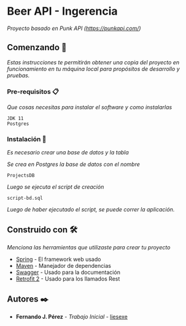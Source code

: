 # Beer API - Ingerencia

_Proyecto basado en Punk API (https://punkapi.com/)_

## Comenzando 🚀

_Estas instrucciones te permitirán obtener una copia del proyecto en funcionamiento en tu máquina local para propósitos de desarrollo y pruebas._

### Pre-requisitos 📋

_Que cosas necesitas para instalar el software y como instalarlas_

```
JDK 11
Postgres
```

### Instalación 🔧

_Es necesario crear una base de datos y la tabla_

_Se crea en Postgres la base de datos con el nombre_

```
ProjectsDB
```

_Luego se ejecuta el script de creación_

```
script-bd.sql
```

_Luego de haber ejecutado el script, se puede correr la aplicación._

## Construido con 🛠️

_Menciona las herramientas que utilizaste para crear tu proyecto_

* [Spring](https://spring.io/) - El framework web usado
* [Maven](https://maven.apache.org/) - Manejador de dependencias
* [Swagger](https://swagger.io/) - Usado para la documentación
* [Retrofit 2](https://square.github.io/retrofit/) - Usado para los llamados Rest

## Autores ✒️

* **Fernando J. Pérez** - *Trabajo Inicial* - [liesexe](https://github.com/liesexe)

